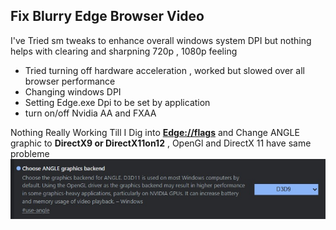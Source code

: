## Fix Blurry Edge Browser Video
I've Tried sm tweaks to enhance overall windows system DPI but nothing helps with clearing and sharpning 720p , 1080p feeling 

 - Tried turning off hardware acceleration , worked but slowed over all browser performance
 - Changing windows DPI
 - Setting Edge.exe Dpi to be set by application
 - turn on/off Nvidia AA and FXAA
 
Nothing Really Working Till I Dig into **[Edge://flags](Edge://flags)** and Change ANGLE graphic to **DirectX9 or DirectX11on12** , OpenGl and DirectX 11 have same probleme
![descriptive image](https://github.com/iiMahfoudh/BlurryEdgeFix/blob/main/thefix.jpg)
